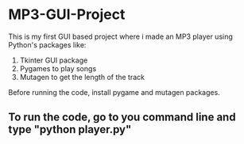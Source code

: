 # MP3-GUI-Project
This is my first GUI based project where i made an MP3 player using Python's packages like:
1. Tkinter GUI package
2. Pygames to play songs
3. Mutagen to get the length of the track

Before running the code, install pygame and mutagen packages.

## To run the code, go to you command line and type "python player.py"
